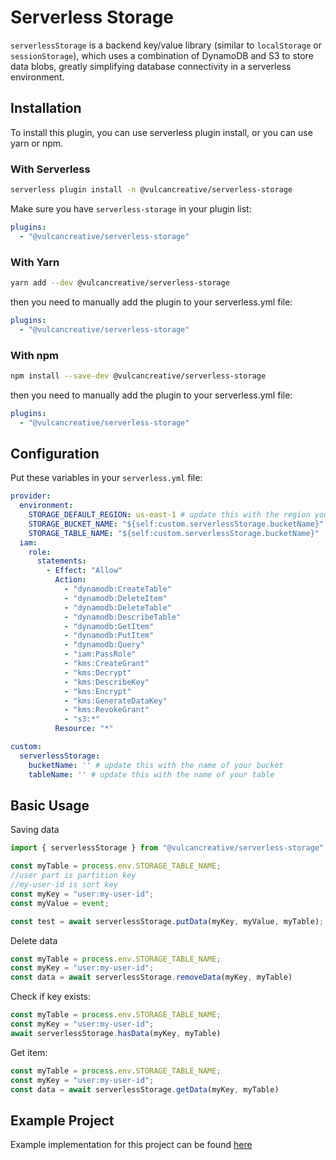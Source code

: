 # Serverless Storage

`serverlessStorage` is a backend key/value library (similar to `localStorage` or `sessionStorage`), 
which uses a combination of DynamoDB and S3 to store data blobs, greatly simplifying database connectivity in 
a serverless environment.

## Installation

To install this plugin, you can use serverless plugin install, or you can use yarn or npm.

### With Serverless
```bash
serverless plugin install -n @vulcancreative/serverless-storage
```

Make sure you have `serverless-storage` in your plugin list:
```yaml
plugins:
  - "@vulcancreative/serverless-storage"

```

### With Yarn

```bash
yarn add --dev @vulcancreative/serverless-storage
```

then you need to manually add the plugin to your serverless.yml file:
```yaml
plugins:
  - "@vulcancreative/serverless-storage"
```

### With npm

```bash
npm install --save-dev @vulcancreative/serverless-storage
```

then you need to manually add the plugin to your serverless.yml file:
```yaml
plugins:
  - "@vulcancreative/serverless-storage"
```

## Configuration

Put these variables in your `serverless.yml` file:

```yaml
provider:
  environment:
    STORAGE_DEFAULT_REGION: us-east-1 # update this with the region you want
    STORAGE_BUCKET_NAME: "${self:custom.serverlessStorage.bucketName}"
    STORAGE_TABLE_NAME: "${self:custom.serverlessStorage.bucketName}"
  iam:
    role:
      statements:
        - Effect: "Allow"
          Action:
            - "dynamodb:CreateTable"
            - "dynamodb:DeleteItem"
            - "dynamodb:DeleteTable"
            - "dynamodb:DescribeTable"
            - "dynamodb:GetItem"
            - "dynamodb:PutItem"
            - "dynamodb:Query"
            - "iam:PassRole"
            - "kms:CreateGrant"
            - "kms:Decrypt"
            - "kms:DescribeKey"
            - "kms:Encrypt"
            - "kms:GenerateDataKey"
            - "kms:RevokeGrant"
            - "s3:*"
          Resource: "*"

custom:
  serverlessStorage:
    bucketName: '' # update this with the name of your bucket
    tableName: '' # update this with the name of your table
```


## Basic Usage

Saving data
```js
import { serverlessStorage } from "@vulcancreative/serverless-storage";

const myTable = process.env.STORAGE_TABLE_NAME;
//user part is partition key
//my-user-id is sort key
const myKey = "user:my-user-id";
const myValue = event;

const test = await serverlessStorage.putData(myKey, myValue, myTable);
```

Delete data
```js
const myTable = process.env.STORAGE_TABLE_NAME;
const myKey = "user:my-user-id";
const data = await serverlessStorage.removeData(myKey, myTable)
```

Check if key exists:
```js
const myTable = process.env.STORAGE_TABLE_NAME;
const myKey = "user:my-user-id";
await serverlessStorage.hasData(myKey, myTable)
```

Get item:
```js
const myTable = process.env.STORAGE_TABLE_NAME;
const myKey = "user:my-user-id";
const data = await serverlessStorage.getData(myKey, myTable)
```

## Example Project
Example implementation for this project can be found [here](https://github.com/vulcancreative/serverless-storage-test)
